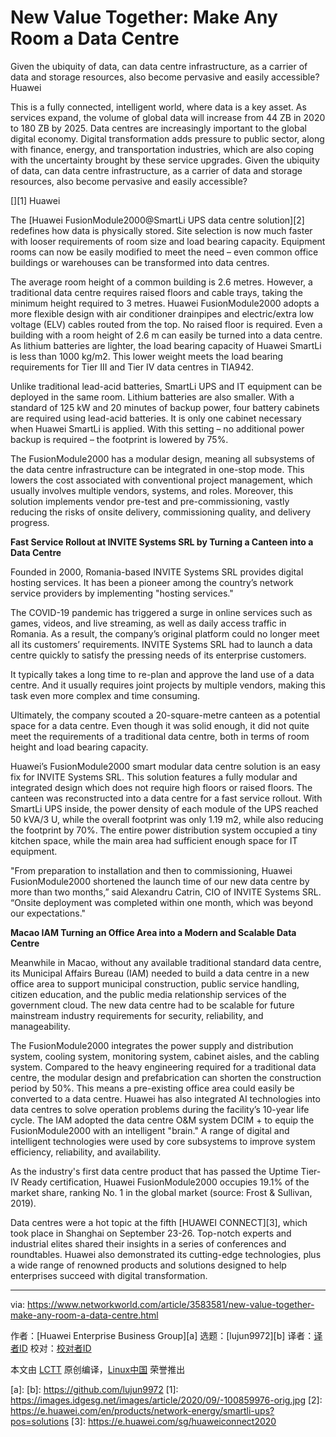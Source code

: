 [#]: collector: (lujun9972)
[#]: translator: ( )
[#]: reviewer: ( )
[#]: publisher: ( )
[#]: url: ( )
[#]: subject: (New Value Together: Make Any Room a Data Centre)
[#]: via: (https://www.networkworld.com/article/3583581/new-value-together-make-any-room-a-data-centre.html)
[#]: author: (Huawei Enterprise Business Group )

New Value Together: Make Any Room a Data Centre
======
Given the ubiquity of data, can data centre infrastructure, as a carrier of data and storage resources, also become pervasive and easily accessible?
Huawei

This is a fully connected, intelligent world, where data is a key asset. As services expand, the volume of global data will increase from 44 ZB in 2020 to 180 ZB by 2025. Data centres are increasingly important to the global digital economy. Digital transformation adds pressure to public sector, along with finance, energy, and transportation industries, which are also coping with the uncertainty brought by these service upgrades. Given the ubiquity of data, can data centre infrastructure, as a carrier of data and storage resources, also become pervasive and easily accessible?

[][1] Huawei

The [Huawei FusionModule2000@SmartLi UPS data centre solution][2] redefines how data is physically stored. Site selection is now much faster with looser requirements of room size and load bearing capacity. Equipment rooms can now be easily modified to meet the need – even common office buildings or warehouses can be transformed into data centres.

The average room height of a common building is 2.6 metres. However, a traditional data centre requires raised floors and cable trays, taking the minimum height required to 3 metres. Huawei FusionModule2000 adopts a more flexible design with air conditioner drainpipes and electric/extra low voltage (ELV) cables routed from the top. No raised floor is required. Even a building with a room height of 2.6 m can easily be turned into a data centre. As lithium batteries are lighter, the load bearing capacity of Huawei SmartLi is less than 1000 kg/m2. This lower weight meets the load bearing requirements for Tier III and Tier IV data centres in TIA942.

Unlike traditional lead-acid batteries, SmartLi UPS and IT equipment can be deployed in the same room. Lithium batteries are also smaller. With a standard of 125 kW and 20 minutes of backup power, four battery cabinets are required using lead-acid batteries. It is only one cabinet necessary when Huawei SmartLi is applied. With this setting – no additional power backup is required – the footprint is lowered by 75%.

The FusionModule2000 has a modular design, meaning all subsystems of the data centre infrastructure can be integrated in one-stop mode. This lowers the cost associated with conventional project management, which usually involves multiple vendors, systems, and roles. Moreover, this solution implements vendor pre-test and pre-commissioning, vastly reducing the risks of onsite delivery, commissioning quality, and delivery progress.

**Fast Service Rollout at INVITE Systems SRL by Turning a Canteen into a Data Centre**

Founded in 2000, Romania-based INVITE Systems SRL provides digital hosting services. It has been a pioneer among the country’s network service providers by implementing "hosting services."

The COVID-19 pandemic has triggered a surge in online services such as games, videos, and live streaming, as well as daily access traffic in Romania. As a result, the company’s original platform could no longer meet all its customers’ requirements. INVITE Systems SRL had to launch a data centre quickly to satisfy the pressing needs of its enterprise customers.

It typically takes a long time to re-plan and approve the land use of a data centre. And it usually requires joint projects by multiple vendors, making this task even more complex and time consuming.

Ultimately, the company scouted a 20-square-metre canteen as a potential space for a data centre. Even though it was solid enough, it did not quite meet the requirements of a traditional data centre, both in terms of room height and load bearing capacity.

Huawei’s FusionModule2000 smart modular data centre solution is an easy fix for INVITE Systems SRL. This solution features a fully modular and integrated design which does not require high floors or raised floors. The canteen was reconstructed into a data centre for a fast service rollout. With SmartLi UPS inside, the power density of each module of the UPS reached 50 kVA/3 U, while the overall footprint was only 1.19 m2, while also reducing the footprint by 70%. The entire power distribution system occupied a tiny kitchen space, while the main area had sufficient enough space for IT equipment.

"From preparation to installation and then to commissioning, Huawei FusionModule2000 shortened the launch time of our new data centre by more than two months,” said Alexandru Catrin, CIO of INVITE Systems SRL. “Onsite deployment was completed within one month, which was beyond our expectations."

**Macao IAM Turning an Office Area into a Modern and Scalable Data Centre**

Meanwhile in Macao, without any available traditional standard data centre, its Municipal Affairs Bureau (IAM) needed to build a data centre in a new office area to support municipal construction, public service handling, citizen education, and the public media relationship services of the government cloud. The new data centre had to be scalable for future mainstream industry requirements for security, reliability, and manageability.

The FusionModule2000 integrates the power supply and distribution system, cooling system, monitoring system, cabinet aisles, and the cabling system. Compared to the heavy engineering required for a traditional data centre, the modular design and prefabrication can shorten the construction period by 50%. This means a pre-existing office area could easily be converted to a data centre. Huawei has also integrated AI technologies into data centres to solve operation problems during the facility’s 10-year life cycle. The IAM adopted the data centre O&amp;M system DCIM + to equip the FusionModule2000 with an intelligent "brain." A range of digital and intelligent technologies were used by core subsystems to improve system efficiency, reliability, and availability.

As the industry's first data centre product that has passed the Uptime Tier-IV Ready certification, Huawei FusionModule2000 occupies 19.1% of the market share, ranking No. 1 in the global market (source: Frost &amp; Sullivan, 2019).

Data centres were a hot topic at the fifth [HUAWEI CONNECT][3], which took place in Shanghai on September 23-26. Top-notch experts and industrial elites shared their insights in a series of conferences and roundtables. Huawei also demonstrated its cutting-edge technologies, plus a wide range of renowned products and solutions designed to help enterprises succeed with digital transformation.

--------------------------------------------------------------------------------

via: https://www.networkworld.com/article/3583581/new-value-together-make-any-room-a-data-centre.html

作者：[Huawei Enterprise Business Group][a]
选题：[lujun9972][b]
译者：[译者ID](https://github.com/译者ID)
校对：[校对者ID](https://github.com/校对者ID)

本文由 [LCTT](https://github.com/LCTT/TranslateProject) 原创编译，[Linux中国](https://linux.cn/) 荣誉推出

[a]: 
[b]: https://github.com/lujun9972
[1]: https://images.idgesg.net/images/article/2020/09/-100859976-orig.jpg
[2]: https://e.huawei.com/en/products/network-energy/smartli-ups?pos=solutions
[3]: https://e.huawei.com/sg/huaweiconnect2020
